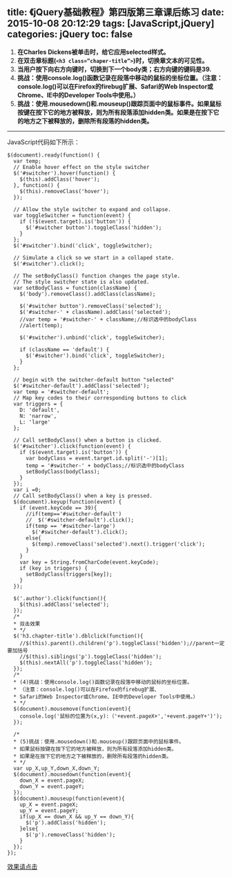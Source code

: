title: 《jQuery基础教程》第四版第三章课后练习
date: 2015-10-08 20:12:29
tags: [JavaScript,jQuery]
categories: jQuery
toc: false 
---
1. **在Charles Dickens被单击时，给它应用selected样式。**
2. **在双击章标题(`<h3 class=”chaper-title”>`)时，切换章文本的可见性。**
3. **当用户按下向右方向键时，切换到下一个body类；右方向键的键码是39.**
4. **挑战：使用console.log()函数记录在段落中移动的鼠标的坐标位置。（注意：console.log()可以在Firefox的firebug扩展、Safari的Web Inspector或Chrome、IE中的Developer Tools中使用。）**
5. **挑战：使用.mousedown()和.mouseup()跟踪页面中的鼠标事件。如果鼠标按键在按下它的地方被释放，则为所有段落添加hidden类。如果是在按下它的地方之下被释放的，删除所有段落的hidden类。**
_________________________

JavaScript代码如下所示：

```
$(document).ready(function() {
  var temp;
  // Enable hover effect on the style switcher
  $('#switcher').hover(function() {
    $(this).addClass('hover');
  }, function() {
    $(this).removeClass('hover');
  });

  // Allow the style switcher to expand and collapse.
  var toggleSwitcher = function(event) {
    if (!$(event.target).is('button')) {
      $('#switcher button').toggleClass('hidden');
    }
  };
  $('#switcher').bind('click', toggleSwitcher);

  // Simulate a click so we start in a collaped state.
  $('#switcher').click();

  // The setBodyClass() function changes the page style.
  // The style switcher state is also updated.
  var setBodyClass = function(className) {
    $('body').removeClass().addClass(className);

    $('#switcher button').removeClass('selected');
    $('#switcher-' + className).addClass('selected');
    //var temp = '#switcher-' + className;//标识选中的bodyClass
    //alert(temp);

    $('#switcher').unbind('click', toggleSwitcher);

    if (className == 'default') {
      $('#switcher').bind('click', toggleSwitcher);
    }
  };

  // begin with the switcher-default button "selected"
  $('#switcher-default').addClass('selected');
  var temp = '#switcher-default';
  // Map key codes to their corresponding buttons to click
  var triggers = {
    D: 'default',
    N: 'narrow',
    L: 'large'
  };

  // Call setBodyClass() when a button is clicked.
  $('#switcher').click(function(event) {
    if ($(event.target).is('button')) {
      var bodyClass = event.target.id.split('-')[1];
      temp = '#switcher-' + bodyClass;//标识选中的bodyClass
      setBodyClass(bodyClass);
    }
  });
  var i =0;
  // Call setBodyClass() when a key is pressed.
  $(document).keyup(function(event) {
    if (event.keyCode == 39){
      //if(temp=='#switcher-default')
      //  $('#switcher-default').click();
      if(temp == '#switcher-large')
        $('#switcher-default').click();
      else{
        $(temp).removeClass('selected').next().trigger('click');
      }
    }
    var key = String.fromCharCode(event.keyCode);
    if (key in triggers) {
      setBodyClass(triggers[key]);
    }
  });

  $('.author').click(function(){
    $(this).addClass('selected');
  });
  /*
  * 双击效果
  * */
  $('h3.chapter-title').dblclick(function(){
    //$(this).parent().children('p').toggleClass('hidden');//parent一定要加括号
    //$(this).siblings('p').toggleClass('hidden');
    $(this).nextAll('p').toggleClass('hidden');
  });
  /*
  * (4)挑战：使用console.log()函数记录在段落中移动的鼠标的坐标位置。
  * （注意：console.log()可以在Firefox的firebug扩展、
  * Safari的Web Inspector或Chrome、IE中的Developer Tools中使用。）
  * */
  $(document).mousemove(function(event){
    console.log('鼠标的位置为(x,y):（'+event.pageX+','+event.pageY+')');
  });

  /*
  * (5)挑战：使用.mousedown()和.mouseup()跟踪页面中的鼠标事件。
  * 如果鼠标按键在按下它的地方被释放，则为所有段落添加hidden类。
  * 如果是在按下它的地方之下被释放的，删除所有段落的hidden类。
  * */
  var up_X,up_Y,down_X,down_Y;
  $(document).mousedown(function(event){
    down_X = event.pageX;
    down_Y = event.pageY;
  });
  $(document).mouseup(function(event){
    up_X = event.pageX;
    up_Y = event.pageY;
    if(up_X == down_X && up_Y == down_Y){
      $('p').addClass('hidden');
    }else{
      $('p').removeClass('hidden');
    }
  });
});

```
[效果请点击](http://www.cdyjy.uestc.edu.cn/uestc_la/jQuery/chapter3/index.html)